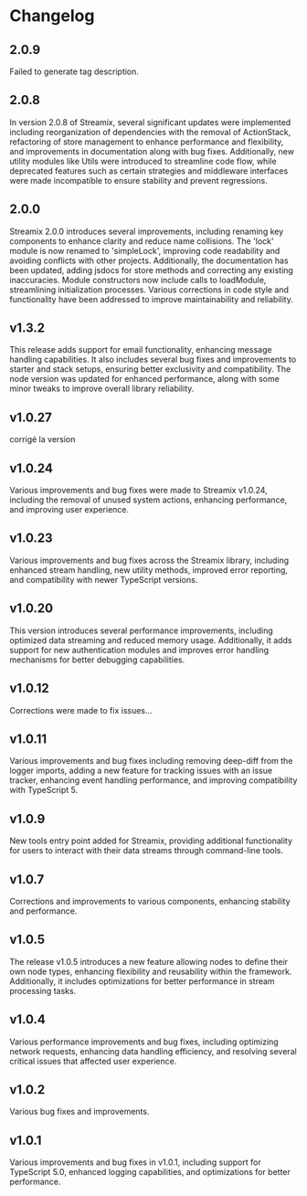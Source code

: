 # Changelog

## 2.0.9

Failed to generate tag description.

## 2.0.8

In version 2.0.8 of Streamix, several significant updates were implemented including reorganization of dependencies with the removal of ActionStack, refactoring of store management to enhance performance and flexibility, and improvements in documentation along with bug fixes. Additionally, new utility modules like Utils were introduced to streamline code flow, while deprecated features such as certain strategies and middleware interfaces were made incompatible to ensure stability and prevent regressions.

## 2.0.0

Streamix 2.0.0 introduces several improvements, including renaming key components to enhance clarity and reduce name collisions. The 'lock' module is now renamed to 'simpleLock', improving code readability and avoiding conflicts with other projects. Additionally, the documentation has been updated, adding jsdocs for store methods and correcting any existing inaccuracies. Module constructors now include calls to loadModule, streamlining initialization processes. Various corrections in code style and functionality have been addressed to improve maintainability and reliability.

## v1.3.2

This release adds support for email functionality, enhancing message handling capabilities. It also includes several bug fixes and improvements to starter and stack setups, ensuring better exclusivity and compatibility. The node version was updated for enhanced performance, along with some minor tweaks to improve overall library reliability.

## v1.0.27

corrigé la version

## v1.0.24

Various improvements and bug fixes were made to Streamix v1.0.24, including the removal of unused system actions, enhancing performance, and improving user experience.

## v1.0.23

Various improvements and bug fixes across the Streamix library, including enhanced stream handling, new utility methods, improved error reporting, and compatibility with newer TypeScript versions.

## v1.0.20

This version introduces several performance improvements, including optimized data streaming and reduced memory usage. Additionally, it adds support for new authentication modules and improves error handling mechanisms for better debugging capabilities.

## v1.0.12

Corrections were made to fix issues...

## v1.0.11

Various improvements and bug fixes including removing deep-diff from the logger imports, adding a new feature for tracking issues with an issue tracker, enhancing event handling performance, and improving compatibility with TypeScript 5.

## v1.0.9

New tools entry point added for Streamix, providing additional functionality for users to interact with their data streams through command-line tools.

## v1.0.7

Corrections and improvements to various components, enhancing stability and performance.

## v1.0.5

The release v1.0.5 introduces a new feature allowing nodes to define their own node types, enhancing flexibility and reusability within the framework. Additionally, it includes optimizations for better performance in stream processing tasks.

## v1.0.4

Various performance improvements and bug fixes, including optimizing network requests, enhancing data handling efficiency, and resolving several critical issues that affected user experience.

## v1.0.2

Various bug fixes and improvements.

## v1.0.1

Various improvements and bug fixes in v1.0.1, including support for TypeScript 5.0, enhanced logging capabilities, and optimizations for better performance.

